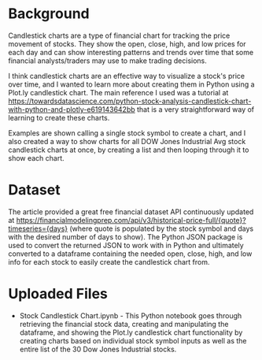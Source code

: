 # Background

Candlestick charts are a type of financial chart for tracking the price movement of stocks. They show the open, close, high, and low prices for each day and can show interesting patterns and trends over time that some financial analysts/traders may use to make trading decisions.  

I think candlestick charts are an effective way to visualize a stock's price over time, and I wanted to learn more about creating them in Python using a Plot.ly candlestick chart.  The main reference I used was a tutorial at https://towardsdatascience.com/python-stock-analysis-candlestick-chart-with-python-and-plotly-e619143642bb that is a very straightforward way of learning to create these charts.

Examples are shown calling a single stock symbol to create a chart, and I also created a way to show charts for all DOW Jones Industrial Avg stock candlestick charts at once, by creating a list and then looping through it to show each chart.

# Dataset

The article provided a great free financial dataset API continuously updated at  https://financialmodelingprep.com/api/v3/historical-price-full/{quote}?timeseries={days} (where quote is populated by the stock symbol and days with the desired number of days to show).   The Python JSON package is used to convert the returned JSON to work with in Python and ultimately converted to a dataframe containing the needed open, close, high, and low info for each stock to easily create the candlestick chart from.

# Uploaded Files

- Stock Candlestick Chart.ipynb - This Python notebook goes through retrieving the financial stock data, creating and manipulating the dataframe, and showing the Plot.ly candlestick chart functionality by creating charts based on individual stock symbol inputs as well as the entire list of the 30 Dow Jones Industrial stocks.

